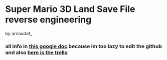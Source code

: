 # Super Mario 3D Land Save File reverse engineering
by arnaudot_
### all info in [this google doc](https://docs.google.com/document/d/1eSL0AcTx4lty5Bntp-dChiMeQkT4KuWo4tEA-UreX_8/edit?usp=sharing) because im too lazy to edit the github and also [here is the trello](https://trello.com/b/uGBtacSW/sm3dl-save-file-reverse-engineering)
